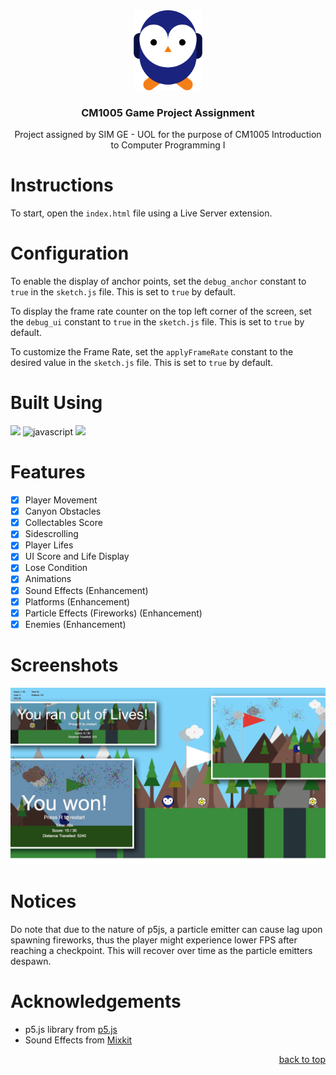<div id="header" align="center">
  <a href="https://github.com/Zolice/CM1005-Game-Project-Assignment">
    <img src="./images/icon.png" alt="Logo" height="128">
  </a>

  <h3 align="center">CM1005 Game Project Assignment</h3>

  <p align="center">
    Project assigned by SIM GE - UOL for the purpose of CM1005 Introduction to Computer Programming I
  </p>
</div>


# Instructions
To start, open the `index.html` file using a Live Server extension.

# Configuration
To enable the display of anchor points, set the `debug_anchor` constant to `true` in the `sketch.js` file. This is set to `true` by default.

To display the frame rate counter on the top left corner of the screen, set the `debug_ui` constant to `true` in the `sketch.js` file. This is set to `true` by default.

To customize the Frame Rate, set the `applyFrameRate` constant to the desired value in the `sketch.js` file. This is set to `true` by default.

# Built Using
<a href="https://p5js.org/"><img src="https://img.shields.io/badge/p5.js-ED225D?style=for-the-badge&logo=p5.js&logoColor=FFFFFF"></a>
![javascript](https://img.shields.io/badge/JavaScript-F7DF1E?style=for-the-badge&logo=javascript&logoColor=000000)
<a href="https://mixkit.co/"><img src="https://img.shields.io/badge/Mixkit-000000?style=for-the-badge&logo=mixkit&logoColor=FFFFFF"></a>

# Features
- [x] Player Movement
- [x] Canyon Obstacles
- [x] Collectables Score 
- [x] Sidescrolling
- [x] Player Lifes
- [x] UI Score and Life Display
- [x] Lose Condition
- [x] Animations
- [x] Sound Effects (Enhancement)
- [x] Platforms (Enhancement)
- [x] Particle Effects (Fireworks) (Enhancement)
- [x] Enemies (Enhancement)

# Screenshots
![compilation](./screenshots/Compilation.png)

# Notices
Do note that due to the nature of p5js, a particle emitter can cause lag upon spawning fireworks, thus the player might experience lower FPS after reaching a checkpoint. This will recover over time as the particle emitters despawn.

# Acknowledgements
- p5.js library from [p5.js](https://p5js.org/)
- Sound Effects from [Mixkit](https://mixkit.co/)

<p align="right"><a href="#header">back to top</a></p>
